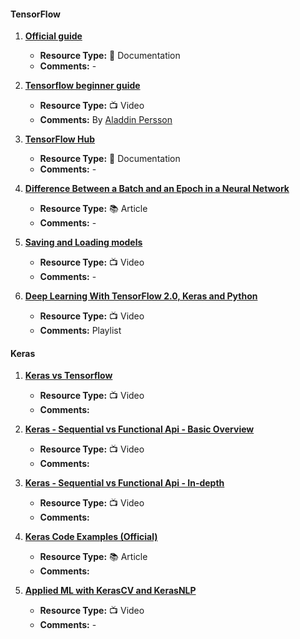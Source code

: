 #### TensorFlow

1. [**Official guide**](https://www.tensorflow.org/guide/tensor)
   - **Resource Type:** 📜 Documentation
   - **Comments:** -

2. [**Tensorflow beginner guide**](https://www.youtube.com/playlist?list=PLhhyoLH6IjfxVOdVC1P1L5z5azs0XjMsb)
   - **Resource Type:** 📺 Video
   - **Comments:** By [Aladdin Persson](https://www.youtube.com/@AladdinPersson)

3. [**TensorFlow Hub**](https://tfhub.dev/)
   - **Resource Type:** 📜 Documentation
   - **Comments:** -

4. [**Difference Between a Batch and an Epoch in a Neural Network**](https://machinelearningmastery.com/difference-between-a-batch-and-an-epoch/)
   - **Resource Type:** 📚 Article
   - **Comments:** -

5. [**Saving and Loading models**](https://www.youtube.com/watch?v=HxtBIwfy0kM)
   - **Resource Type:** 📺 Video
   - **Comments:** -

6. [**Deep Learning With TensorFlow 2.0, Keras and Python**](https://www.youtube.com/playlist?-list=PLeo1K3hjS3uu7CxAacxVndI4bE_o3BDtO)
   - **Resource Type:** 📺 Video
   - **Comments:** Playlist

#### Keras

1. [**Keras vs Tensorflow**](https://www.youtube.com/watch?v=VMyoi7Aksmc&list=PLasd6OSjN2oK4nLzXk7isXA9IjBKB4hdB&index=13&t=141s)
   - **Resource Type:** 📺 Video
   - **Comments:**

2. [**Keras - Sequential vs Functional Api - Basic Overview**](https://www.youtube.com/watch?v=EvGS3VAsG4Y&list=PLasd6OSjN2oK4nLzXk7isXA9IjBKB4hdB&index=10)
   - **Resource Type:** 📺 Video
   - **Comments:**

3. [**Keras - Sequential vs Functional Api - In-depth**](https://www.youtube.com/watch?v=ittokQvuNg8&list=PLasd6OSjN2oK4nLzXk7isXA9IjBKB4hdB&index=11)
   - **Resource Type:** 📺 Video
   - **Comments:**

4. [**Keras Code Examples (Official)**](https://keras.io/examples/)
   - **Resource Type:** 📚 Article
   - **Comments:**

5. [**Applied ML with KerasCV and KerasNLP**](https://www.youtube.com/watch?v=K2PKZS1fPlY)
   - **Resource Type:** 📺 Video
   - **Comments:** -

